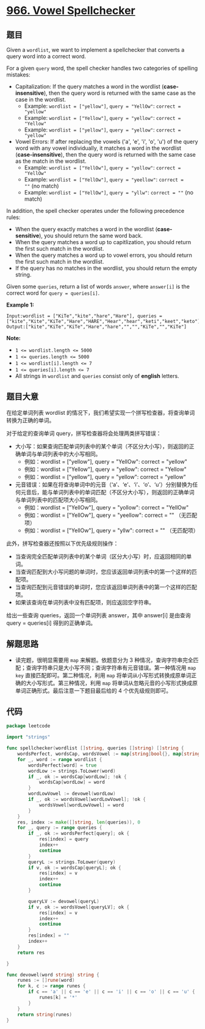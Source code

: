 # [966. Vowel Spellchecker](https://leetcode.com/problems/vowel-spellchecker/)


## 题目

Given a `wordlist`, we want to implement a spellchecker that converts a query word into a correct word.

For a given `query` word, the spell checker handles two categories of spelling mistakes:

- Capitalization: If the query matches a word in the wordlist (**case-insensitive**), then the query word is returned with the same case as the case in the wordlist.
    - Example: `wordlist = ["yellow"]`, `query = "YellOw"`: `correct = "yellow"`
    - Example: `wordlist = ["Yellow"]`, `query = "yellow"`: `correct = "Yellow"`
    - Example: `wordlist = ["yellow"]`, `query = "yellow"`: `correct = "yellow"`
- Vowel Errors: If after replacing the vowels ('a', 'e', 'i', 'o', 'u') of the query word with any vowel individually, it matches a word in the wordlist (**case-insensitive**), then the query word is returned with the same case as the match in the wordlist.
    - Example: `wordlist = ["YellOw"]`, `query = "yollow"`: `correct = "YellOw"`
    - Example: `wordlist = ["YellOw"]`, `query = "yeellow"`: `correct = ""` (no match)
    - Example: `wordlist = ["YellOw"]`, `query = "yllw"`: `correct = ""` (no match)

In addition, the spell checker operates under the following precedence rules:

- When the query exactly matches a word in the wordlist (**case-sensitive**), you should return the same word back.
- When the query matches a word up to capitlization, you should return the first such match in the wordlist.
- When the query matches a word up to vowel errors, you should return the first such match in the wordlist.
- If the query has no matches in the wordlist, you should return the empty string.

Given some `queries`, return a list of words `answer`, where `answer[i]` is the correct word for `query = queries[i]`.

**Example 1:**

```
Input:wordlist = ["KiTe","kite","hare","Hare"], queries = ["kite","Kite","KiTe","Hare","HARE","Hear","hear","keti","keet","keto"]
Output:["kite","KiTe","KiTe","Hare","hare","","","KiTe","","KiTe"]
```

**Note:**

- `1 <= wordlist.length <= 5000`
- `1 <= queries.length <= 5000`
- `1 <= wordlist[i].length <= 7`
- `1 <= queries[i].length <= 7`
- All strings in `wordlist` and `queries` consist only of **english** letters.

## 题目大意

在给定单词列表 wordlist 的情况下，我们希望实现一个拼写检查器，将查询单词转换为正确的单词。

对于给定的查询单词 query，拼写检查器将会处理两类拼写错误：

- 大小写：如果查询匹配单词列表中的某个单词（不区分大小写），则返回的正确单词与单词列表中的大小写相同。
    - 例如：wordlist = ["yellow"], query = "YellOw": correct = "yellow"
    - 例如：wordlist = ["Yellow"], query = "yellow": correct = "Yellow"
    - 例如：wordlist = ["yellow"], query = "yellow": correct = "yellow"
- 元音错误：如果在将查询单词中的元音（‘a’、‘e’、‘i’、‘o’、‘u’）分别替换为任何元音后，能与单词列表中的单词匹配（不区分大小写），则返回的正确单词与单词列表中的匹配项大小写相同。
    - 例如：wordlist = ["YellOw"], query = "yollow": correct = "YellOw"
    - 例如：wordlist = ["YellOw"], query = "yeellow": correct = "" （无匹配项）
    - 例如：wordlist = ["YellOw"], query = "yllw": correct = "" （无匹配项）

此外，拼写检查器还按照以下优先级规则操作：

- 当查询完全匹配单词列表中的某个单词（区分大小写）时，应返回相同的单词。
- 当查询匹配到大小写问题的单词时，您应该返回单词列表中的第一个这样的匹配项。
- 当查询匹配到元音错误的单词时，您应该返回单词列表中的第一个这样的匹配项。
- 如果该查询在单词列表中没有匹配项，则应返回空字符串。

给出一些查询 queries，返回一个单词列表 answer，其中 answer[i] 是由查询 query = queries[i] 得到的正确单词。

## 解题思路

- 读完题，很明显需要用 `map` 来解题。依题意分为 3 种情况，查询字符串完全匹配；查询字符串只是大小写不同；查询字符串有元音错误。第一种情况用 `map` `key` 直接匹配即可。第二种情况，利用 `map` 将单词从小写形式转换成原单词正确的大小写形式。第三种情况，利用 `map` 将单词从忽略元音的小写形式换成原单词正确形式。最后注意一下题目最后给的 4 个优先级规则即可。

## 代码

```go
package leetcode

import "strings"

func spellchecker(wordlist []string, queries []string) []string {
    wordsPerfect, wordsCap, wordsVowel := map[string]bool{}, map[string]string{}, map[string]string{}
    for _, word := range wordlist {
        wordsPerfect[word] = true
        wordLow := strings.ToLower(word)
        if _, ok := wordsCap[wordLow]; !ok {
            wordsCap[wordLow] = word
        }
        wordLowVowel := devowel(wordLow)
        if _, ok := wordsVowel[wordLowVowel]; !ok {
            wordsVowel[wordLowVowel] = word
        }
    }
    res, index := make([]string, len(queries)), 0
    for _, query := range queries {
        if _, ok := wordsPerfect[query]; ok {
            res[index] = query
            index++
            continue
        }
        queryL := strings.ToLower(query)
        if v, ok := wordsCap[queryL]; ok {
            res[index] = v
            index++
            continue
        }

        queryLV := devowel(queryL)
        if v, ok := wordsVowel[queryLV]; ok {
            res[index] = v
            index++
            continue
        }
        res[index] = ""
        index++
    }
    return res

}

func devowel(word string) string {
    runes := []rune(word)
    for k, c := range runes {
        if c == 'a' || c == 'e' || c == 'i' || c == 'o' || c == 'u' {
            runes[k] = '*'
        }
    }
    return string(runes)
}
```